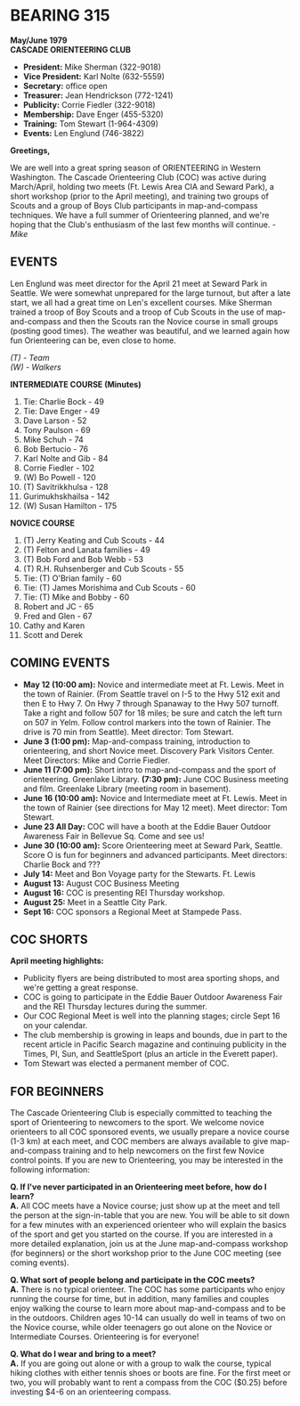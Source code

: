 # BEARING 315

**May/June 1979**  
**CASCADE ORIENTEERING CLUB**

- **President:** Mike Sherman (322-9018)
- **Vice President:** Karl Nolte (632-5559)
- **Secretary:** office open
- **Treasurer:** Jean Hendrickson (772-1241)
- **Publicity:** Corrie Fiedler (322-9018)
- **Membership:** Dave Enger (455-5320)
- **Training:** Tom Stewart (1-964-4309)
- **Events:** Len Englund (746-3822)

**Greetings,**

We are well into a great spring season of ORIENTEERING in Western Washington. The Cascade Orienteering Club (COC) was active during March/April, holding two meets (Ft. Lewis Area CIA and Seward Park), a short workshop (prior to the April meeting), and training two groups of Scouts and a group of Boys Club participants in map-and-compass techniques. We have a full summer of Orienteering planned, and we're hoping that the Club's enthusiasm of the last few months will continue.
-*Mike*

## EVENTS

Len Englund was meet director for the April 21 meet at Seward Park in Seattle. We were somewhat unprepared for the large turnout, but after a late start, we all had a great time on Len's excellent courses. Mike Sherman trained a troop of Boy Scouts and a troop of Cub Scouts in the use of map-and-compass and then the Scouts ran the Novice course in small groups (posting good times). The weather was beautiful, and we learned again how fun Orienteering can be, even close to home.

_(T) - Team_  
_(W) - Walkers_

**INTERMEDIATE COURSE (Minutes)**

1. Tie: Charlie Bock - 49
2. Tie: Dave Enger - 49
3. Dave Larson - 52
4. Tony Paulson - 69
5. Mike Schuh - 74
6. Bob Bertucio - 76
7. Karl Nolte and Gib - 84
8. Corrie Fiedler - 102
9. (W) Bo Powell - 120
10. (T) Savitrikkhulsa - 128
11. Gurimukhskhailsa - 142
12. (W) Susan Hamilton - 175

**NOVICE COURSE**

1. (T) Jerry Keating and Cub Scouts - 44
2. (T) Felton and Lanata families - 49
3. (T) Bob Ford and Bob Webb - 53
4. (T) R.H. Ruhsenberger and Cub Scouts - 55
5. Tie: (T) O'Brian family - 60
6. Tie: (T) James Morishima and Cub Scouts - 60
7. Tie: (T) Mike and Bobby - 60
8. Robert and JC - 65
9. Fred and Glen - 67
10. Cathy and Karen
11. Scott and Derek

## COMING EVENTS

- **May 12 (10:00 am):** Novice and intermediate meet at Ft. Lewis. Meet in the town of Rainier. (From Seattle travel on I-5 to the Hwy 512 exit and then E to Hwy 7. On Hwy 7 through Spanaway to the Hwy 507 turnoff. Take a right and follow 507 for 18 miles; be sure and catch the left turn on 507 in Yelm. Follow control markers into the town of Rainier. The drive is 70 min from Seattle). Meet director: Tom Stewart.
- **June 3 (1:00 pm):** Map-and-compass training, introduction to orienteering, and short Novice meet. Discovery Park Visitors Center. Meet Directors: Mike and Corrie Fiedler.
- **June 11 (7:00 pm):** Short intro to map-and-compass and the sport of orienteering. Greenlake Library.
**(7:30 pm):** June COC Business meeting and film. Greenlake Library (meeting room in basement).
- **June 16 (10:00 am):** Novice and Intermediate meet at Ft. Lewis. Meet in the town of Rainier (see directions for May 12 meet). Meet director: Tom Stewart.
- **June 23 All Day:** COC will have a booth at the Eddie Bauer Outdoor Awareness Fair in Bellevue Sq. Come and see us!
- **June 30 (10:00 am):** Score Orienteering meet at Seward Park, Seattle. Score O is fun for beginners and advanced participants. Meet directors: Charlie Bock and ???
- **July 14:** Meet and Bon Voyage party for the Stewarts. Ft. Lewis
- **August 13:** August COC Business Meeting
- **August 16:** COC is presenting REI Thursday workshop.
- **August 25:** Meet in a Seattle City Park. 
- **Sept 16:** COC sponsors a Regional Meet at Stampede Pass.

## COC SHORTS

**April meeting highlights:**

- Publicity flyers are being distributed to most area sporting shops, and we're getting a great response.
- COC is going to participate in the Eddie Bauer Outdoor Awareness Fair and the REI Thursday lectures during the summer.
- Our COC Regional Meet is well into the planning stages; circle Sept 16 on your calendar.
- The club membership is growing in leaps and bounds, due in part to the recent article in Pacific Search magazine and continuing publicity in the Times, PI, Sun, and SeattleSport (plus an article in the Everett paper).
- Tom Stewart was elected a permanent member of COC.

## FOR BEGINNERS

The Cascade Orienteering Club is especially committed to teaching the sport of Orienteering to newcomers to the sport. We welcome novice orienteers to all COC sponsored events, we usually prepare a novice course (1-3 km) at each meet, and COC members are always available to give map-and-compass training and to help newcomers on the first few Novice control points. If you are new to Orienteering, you may be interested in the following information:

**Q. If I've never participated in an Orienteering meet before, how do I learn?**  
**A.** All COC meets have a Novice course; just show up at the meet and tell the person at the sign-in-table that you are new. You will be able to sit down for a few minutes with an experienced orienteer who will explain the basics of the sport and get you started on the course. If you are interested in a more detailed explanation, join us at the June map-and-compass workshop (for beginners) or the short workshop prior to the June COC meeting (see coming events).

**Q. What sort of people belong and participate in the COC meets?**  
**A.** There is no typical orienteer. The COC has some participants who enjoy running the course for time, but in addition, many families and couples enjoy walking the course to learn more about map-and-compass and to be in the outdoors. Children ages 10-14 can usually do well in teams of two on the Novice course, while older teenagers go out alone on the Novice or Intermediate Courses. Orienteering is for everyone!

**Q. What do I wear and bring to a meet?**  
**A.** If you are going out alone or with a group to walk the course, typical hiking clothes with either tennis shoes or boots are fine. For the first meet or two, you will probably want to rent a compass from the COC ($0.25) before investing $4-6 on an orienteering compass.